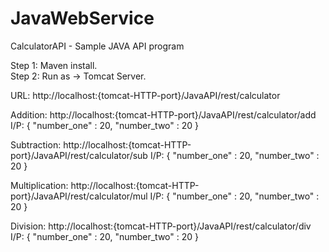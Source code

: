 # JavaWebService
CalculatorAPI - Sample JAVA API program

Step 1: Maven install. <br />
Step 2: Run as -> Tomcat Server.<br />

URL: http://localhost:{tomcat-HTTP-port}/JavaAPI/rest/calculator

Addition: http://localhost:{tomcat-HTTP-port}/JavaAPI/rest/calculator/add
I/P: {
	"number_one" : 20,
	"number_two" : 20
}

Subtraction: http://localhost:{tomcat-HTTP-port}/JavaAPI/rest/calculator/sub
I/P: {
	"number_one" : 20,
	"number_two" : 20
}

Multiplication: http://localhost:{tomcat-HTTP-port}/JavaAPI/rest/calculator/mul
I/P: {
	"number_one" : 20,
	"number_two" : 20
}

Division: http://localhost:{tomcat-HTTP-port}/JavaAPI/rest/calculator/div
I/P: {
	"number_one" : 20,
	"number_two" : 20
}